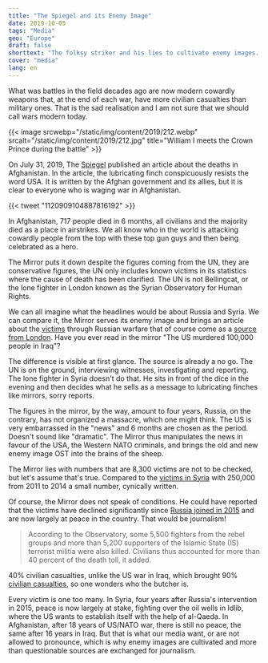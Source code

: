 ```yaml
---
title: "The Spiegel and its Enemy Image"
date: 2019-10-05
tags: "Media"
geo: "Europe"
draft: false
shorttext: "The folksy striker and his lies to cultivate enemy images. This is not a past, the Mirror does it today as it did in 1940."
cover: "media"
lang: en
---
```


What was battles in the field decades ago are now modern cowardly weapons that, at the end of each war, have more civilian casualties than military ones. That is the sad realisation and I am not sure that we should call wars modern today. 

{{< image srcwebp="/static/img/content/2019/212.webp" srcalt="/static/img/content/2019/212.jpg" title="William I meets the Crown Prince during the battle" >}}

On July 31, 2019, The [Spiegel](https://www.spiegel.de/politik/ausland/afghanistan-regierung-und-verbuendete-toeten-mehr-zivilisten-als-die-taliban-a-1279785.html "Afghanische Regierung und Verbündete töten mehr Zivilisten als die Taliban") published an article about the deaths in Afghanistan. In the article, the lubricating finch conspicuously resists the word USA. It is written by the Afghan government and its allies, but it is clear to everyone who is waging war in Afghanistan.

{{< tweet "1120909104887816192" >}}

In Afghanistan, 717 people died in 6 months, all civilians and the majority died as a place in airstrikes. We all know who in the world is attacking cowardly people from the top with these top gun guys and then being celebrated as a hero. 

The Mirror puts it down despite the figures coming from the UN, they are conservative figures, the UN only includes known victims in its statistics where the cause of death has been clarified. The UN is not Bellingcat, or the lone fighter in London known as the Syrian Observatory for Human Rights.

We can all imagine what the headlines would be about Russia and Syria. We can compare it, the Mirror serves its enemy image and brings an article about the [victims](https://www.spiegel.de/politik/ausland/syrien-russische-angriffe-toeteten-8300-zivilisten-in-syrien-laut-aktivisten-a-1289299.html "Russische Angriffe töteten 8300 Zivilisten in Syrien") through Russian warfare that of course come as a [source from London](https://thegrayzone.com/2018/06/06/syrian-observatory-for-human-rights-funding-sohr-uk-government/ "Syrian Observatory for Human Rights (SOHR) Is Funded by UK Government"). Have you ever read in the mirror "The US murdered 100,000 people in Iraq"?

The difference is visible at first glance. The source is already a no go. The UN is on the ground, interviewing witnesses, investigating and reporting. The lone fighter in Syria doesn't do that. He sits in front of the dice in the evening and then decides what he sells as a message to lubricating finches like mirrors, sorry reports. 

The figures in the mirror, by the way, amount to four years, Russia, on the contrary, has not organized a massacre, which one might think. The US is very embarrassed in the "news" and 6 months are chosen as the period. Doesn't sound like "dramatic". The Mirror thus manipulates the news in favour of the USA, the Western NATO criminals, and brings the old and new enemy image OST into the brains of the sheep.

The Mirror lies with numbers that are 8,300 victims are not to be checked, but let's assume that's true. Compared to the [victims in Syria](https://www.pbs.org/wgbh/frontline/article/a-staggering-new-death-toll-for-syrias-war-470000/ "A Staggering New Death Toll for Syria’s War — 470,000") with 250,000 from 2011 to 2014 a small number, cynically written.

Of course, the Mirror does not speak of conditions. He could have reported that the victims have declined significantly since [Russia joined in 2015](https://en.wikipedia.org/wiki/Casualties_of_the_Syrian_Civil_War#Death_tolls_by_time_periods "Casualties of the Syrian Civil War") and are now largely at peace in the country. That would be journalism! 

> According to the Observatory, some 5,500 fighters from the rebel groups and more than 5,200 supporters of the Islamic State (IS) terrorist militia were also killed. Civilians thus accounted for more than 40 percent of the death toll, it added.

40% civilian casualties, unlike the US war in Iraq, which brought 90% [civilian casualties](https://www.sueddeutsche.de/politik/us-invasion-im-irak-ein-krieg-den-alle-verloren-haben-1.994414 "Ein Krieg, den alle verloren haben"), so one wonders who the butcher is. 

Every victim is one too many. In Syria, four years after Russia's intervention in 2015, peace is now largely at stake, fighting over the oil wells in Idlib, where the US wants to establish itself with the help of al-Qaeda. In Afghanistan, after 18 years of US/NATO war, there is still no peace, the same after 16 years in Iraq. But that is what our media want, or are not allowed to pronounce, which is why enemy images are cultivated and more than questionable sources are exchanged for journalism. 
